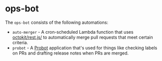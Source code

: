 # ops-bot

The `ops-bot` consists of the following automations:

- `auto-merger` - A cron-scheduled Lambda function that uses [octokit/rest.js/](https://github.com/octokit/rest.js/) to automatically merge pull requests that meet certain criteria.
- `probot` - A [Probot](https://github.com/probot/probot) application that's used for things like checking labels on PRs and drafting release notes when PRs are merged.
